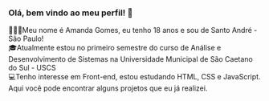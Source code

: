 ### Olá, bem vindo ao meu perfil! 👋

🙋🏾‍♀️Meu nome é Amanda Gomes, eu tenho 18 anos e sou de Santo André - São Paulo! <br>
🎓Atualmente estou no primeiro semestre do curso de Análise e Desenvolvimento de Sistemas na Universidade Municipal de São Caetano do Sul - USCS <br>
💻Tenho interesse em Front-end, estou estudando HTML, CSS e JavaScript. Aqui você pode encontrar alguns projetos que eu já realizei.
<!--
**AmandaGomesFe/AmandaGomesFe** is a ✨ _special_ ✨ repository because its `README.md` (this file) appears on your GitHub profile.

Here are some ideas to get you started:

- 🔭 I’m currently working on ...
- 🌱 I’m currently learning ...
- 👯 I’m looking to collaborate on ...
- 🤔 I’m looking for help with ...
- 💬 Ask me about ...
- 📫 How to reach me: ...
- 😄 Pronouns: ...
- ⚡ Fun fact: ...
-->
